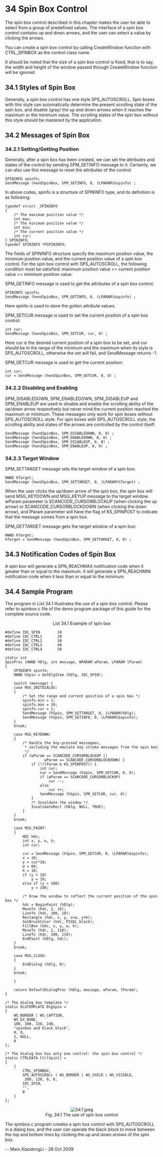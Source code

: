 # 34 Spin Box Control

The spin box control described in this chapter makes the user be able to select from a group of predefined values. The interface of a spin box control contains up and down arrows, and the user can select a value by clicking the arrows.

You can create a spin box control by calling CreateWindow function with CTRL_SPINBOX as the control class name.

It should be noted that the size of a spin box control is fixed, that is to say, the width and height of the window passed through CreateWindow function will be ignored.

## 34.1 Styles of Spin Box

Generally, a spin box control has one style SPS_AUTOSCROLL. Spin boxes with this style can automatically determine the present scrolling state of the spin box, and disable (gray) the up and down arrows when it reaches the maximum or the minimum value. The scrolling states of the spin box without this style should be mastered by the application.

## 34.2 Messages of Spin Box
### 34.2.1 Setting/Getting Position

Generally, after a spin box has been created, we can set the attributes and states of the control by sending SPM_SETINFO message to it. Certainly, we can also use this message to reset the attributes of the control:

```cplusplus
SPININFO spinfo;
SendMessage (hwndSpinBox, SPM_SETINFO, 0, (LPARAM)&spinfo) ;
```

In above codes, spinfo is a structure of SPININFO type, and its definition is as following:

```cplusplus
typedef struct _SPININFO
{
    /* The maximum position value */
    int max;
    /* The minimum position value */
    int min;
    /* The current position value */
    int cur;
} SPININFO;
typedef SPININFO *PSPININFO;
```

The fields of SPININFO structure specify the maximum position value, the minimum position value, and the current position value of a spin box control. For the spin box control with SPS_AUTOSCROLL, the following condition must be satisfied: maximum position value >= current position value >= minimum position value.

SPM_GETINFO message is used to get the attributes of a spin box control:

```cplusplus
SPININFO spinfo;
SendMessage (hwndSpinBox, SPM_GETINFO, 0, (LPARAM)&spinfo) ;
```

Here spinfo is used to store the gotten attribute values.

SPM_SETCUR message is used to set the current position of a spin box control:

```cplusplus
int cur;
SendMessage (hwndSpinBox, SPM_SETCUR, cur, 0) ;
```

Here cur is the desired current position of a spin box to be set, and cur should be in the range of the minimum and the maximum when its style is SPS_AUTOSCROLL, otherwise the set will fail, and SendMessage returns -1.

SPM_GETCUR message is used to get the current position:

```cplusplus
int cur;
cur = SendMessage (hwndSpinBox, SPM_GETCUR, 0, 0) ;
```

### 34.2.2 Disabling and Enabling

SPM_DISABLEDOWN, SPM_ENABLEDOWN, SPM_DISABLEUP and SPM_ENABLEUP are used to disable and enable the scrolling ability of the up/down arrow respectively but never mind the current position reached the maximum or minimum. These messages only work for spin boxes without SPS_AUTOSCROLL style. For spin boxes with SPS_AUTOSCROLL style, the scrolling ability and states of the arrows are controlled by the control itself:

```cplusplus
SendMessage (hwndSpinBox, SPM_DISABLEDOWN, 0, 0) ;
SendMessage (hwndSpinBox, SPM_ENABLEDOWN, 0, 0) ;
SendMessage (hwndSpinBox, SPM_DISABLEUP, 0, 0) ;
SendMessage (hwndSpinBox, SPM_ENABLEUP, 0, 0) ;
```

### 34.2.3 Target Window

SPM_SETTARGET message sets the target window of a spin box:

```cplusplus
HWND hTarget;
SendMessage (hwndSpinBox, SPM_SETTARGET, 0, (LPARAM)hTarget) ;
```

When the user clicks the up/down arrow of the spin box, the spin box will send MSG_KEYDOWN and MSG_KEYUP message to the target window. wParam parameter is SCANCODE_CURSORBLOCKUP (when clicking the up arrow) or SCANCODE_CURSORBLOCKDOWN (when clicking the down arrow), and lParam parameter will have the flag of KS_SPINPOST to indicate that the message comes from a spin box.

SPM_GETTARGET message gets the target window of a spin box:

```cplusplus
HWND hTarget;
hTarget = SendMessage (hwndSpinBox, SPM_SETTARGET, 0, 0) ;
```

## 34.3 Notification Codes of Spin Box

A spin box will generate a SPN_REACHMAX notification code when it greater than or equal to the maximum. It will generate a SPN_REACHMIN notification code when it less than or equal to the minimum. 

## 34.4 Sample Program

The program in List 34.1 illustrates the use of a spin box control. Please refer to spinbox.c file of the demo program package of this guide for the complete source code.

<center>List 34.1 Example of spin box</center>

```cplusplus
#define IDC_SPIN        10
#define IDC_CTRL1       20
#define IDC_CTRL2       30
#define IDC_CTRL3       40
#define IDC_CTRL4       50

static int
SpinProc (HWND hDlg, int message, WPARAM wParam, LPARAM lParam)
{
    SPININFO spinfo;
    HWND hSpin = GetDlgItem (hDlg, IDC_SPIN);

    switch (message) {
    case MSG_INITDIALOG:
    {
        /* Set the range and current position of a spin box */
        spinfo.min = 1;
        spinfo.max = 10;
        spinfo.cur = 1;
        SendMessage (hSpin, SPM_SETTARGET, 0, (LPARAM)hDlg);
        SendMessage (hSpin, SPM_SETINFO, 0, (LPARAM)&spinfo);
    }
    break;

    case MSG_KEYDOWN:
    {
        /* Handle the key-pressed messagees, 
         * including the emulate key stroke messages from the spin box
         */
        if (wParam == SCANCODE_CURSORBLOCKUP || 
                  wParam == SCANCODE_CURSORBLOCKDOWN) {
            if (!(lParam & KS_SPINPOST)) {
                int cur;
                cur = SendMessage (hSpin, SPM_GETCUR, 0, 0);
                if (wParam == SCANCODE_CURSORBLOCKUP)
                    cur --;
                else
                    cur ++;
                SendMessage (hSpin, SPM_SETCUR, cur, 0);
            }
            /* Invaldate the window */
            InvalidateRect (hDlg, NULL, TRUE);
        }
    }
    break;

    case MSG_PAINT:
    {
        HDC hdc;
        int x, y, w, h;
        int cur;

        cur = SendMessage (hSpin, SPM_GETCUR, 0, (LPARAM)&spinfo);
        x = 10;
        y = cur*10;
        w = 60;
        h = 10;
        if (y < 10)
            y = 10;
        else if (y > 100)
            y = 100;

        /* Draw the window to reflect the current position of the spin box */
        hdc = BeginPaint (hDlg);
        MoveTo (hdc, 2, 10);
        LineTo (hdc, 100, 10);
        Rectangle (hdc, x, y, x+w, y+h);
        SetBrushColor (hdc, PIXEL_black);
        FillBox (hdc, x, y, w, h);
        MoveTo (hdc, 2, 110);
        LineTo (hdc, 100, 110);
        EndPaint (hDlg, hdc);
    }
    break;

    case MSG_CLOSE:
    {
        EndDialog (hDlg, 0);
    }
    break;

    }

    return DefaultDialogProc (hDlg, message, wParam, lParam);
}

/* The dialog box template */
static DLGTEMPLATE DlgSpin =
{
    WS_BORDER | WS_CAPTION,
    WS_EX_NONE,
    100, 100, 320, 240,
    "spinbox and black block",
    0, 0,
    1, NULL,
    0
};

/* The dialog box has only one control: the spin box control */
static CTRLDATA CtrlSpin[] =
{
    {
        CTRL_SPINBOX,
        SPS_AUTOSCROLL | WS_BORDER | WS_CHILD | WS_VISIBLE,
         200, 120, 0, 0,
        IDC_SPIN,
        "",
        0
    }
};
```

<center>
<img src="%ATTACHURLPATH%/34.1.jpeg" alt="34.1.jpeg"  ALIGN="CENTER" /> <br>
Fig. 34.1 The use of spin box control
</center>

The spinbox.c program creates a spin box control with SPS_AUTOSCROLL in a dialog box, and the user can operate the black block to move between the top and bottom lines by clicking the up and down arrows of the spin box.

-- Main.XiaodongLi - 26 Oct 2009

